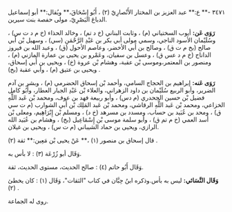٣٤٧١ -** ع:** عبد العزيز بن المختار الأَنْصارِيّ (٢) ، أَبُو إِسْحَاقَ،** ويُقال:** أبو إسماعيل الدباغ البَصْرِيّ، مولى حفصة بنت سيرين.

**رَوَى عَن:** أيوب السختياني (م) ، وثابت البناني (خ د تم) ، وخالد الحذاء (خ م د ت س) ، وسُلَيْمان الأسود الناجي، وسمي مولى أبي بكر بن عَبْدِ الرَّحْمَنِ (سي) ، وسهيل بْن أَبي صالح (بخ م ت ق) ، وصالح بن أَبي الأخضر، وعاصم الأحول (ق) ، وعبد الله بن فيروز الداناج (خ م د عس ق) ، وعسل بن سفيان، وعَمْرو بن يحيى بن عمارة المازني (م) ، ومنصور بن المعتمر،وموسى بْن عقبة، وهشام بْن عروة (خ) ، ويحيى بن أَبي إسحاق، ويحيى بن عتيق (م) ، وأبي عقبة (بخ) .

**رَوَى عَنه:** إبراهيم بن الحجاج السامي، وأحمد بْن إسحاق الحضرمي (م) ، وبشر بن آدم الضرير، وأبو الربيع سُلَيْمان بن داود الزهراني، والعلاء بْن عَبْدِ الجبار العطار، وأَبُو كامل فضيل بْن حسين الجحدري (م دس) ، وأبو ربيعة فهد بن عوف، ومحمد بْن عَبد اللَّهِ الخزاعي، ومحمد بْن عَبد اللَّهِ الرقاشي، ومحمد بْن عَبد المَلِك بْن أَبي الشوارب (م ت سي ق) ، ومحد بن عُبَيد بن حساب، ومسدد بن مسرهد (خ د) ، ومسلم بْن إِبْرَاهِيم، ومعلى بْن أسد العمي (خ م تم ق) ، وأبو سلمة موسى بْن إِسْمَاعِيل (بخ) ، وهشام بن عُبَيد الله الرازي، ويحيى بن حماد الشيباني (م ت س) ، ويحيى بن غيلان.

قال إسحاق بن منصور (١) ،** عَنْ يحيى بْن مَعِين:** ثقة (٢) .

وَقَال أبو زُرْعَة (٣) : لا بأس به.

وَقَال أَبُو حاتم (٤) : صالح الحديث، مستوى الحديث، ثقة.

**وَقَال النَّسَائي:** ليس به بأس.وذكره ابنُ حِبَّان في كتاب "الثقات"، وَقَال (١) : كان يخطئ (٢) .

روى له الجماعة.